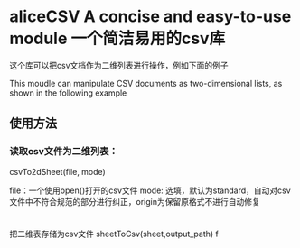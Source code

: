 # aliceCSV  A concise and easy-to-use module   一个简洁易用的csv库


这个库可以把csv文档作为二维列表进行操作，例如下面的例子

This moudle can manipulate CSV documents as two-dimensional lists, as shown in the following example

## 使用方法

### 读取csv文件为二维列表：
csvTo2dSheet(file, mode)

file：一个使用open()打开的csv文件
mode: 选填，默认为standard，自动对csv文件中不符合规范的部分进行纠正，origin为保留原格式不进行自动修复

```

```
### 
把二维表存储为csv文件
sheetToCsv(sheet,output_path)
f
